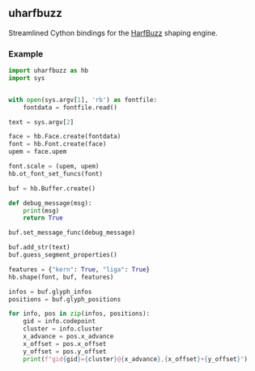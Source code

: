 ## uharfbuzz

Streamlined Cython bindings for the [HarfBuzz][hb] shaping engine.


### Example

```python
import uharfbuzz as hb
import sys


with open(sys.argv[1], 'rb') as fontfile:
    fontdata = fontfile.read()

text = sys.argv[2]

face = hb.Face.create(fontdata)
font = hb.Font.create(face)
upem = face.upem

font.scale = (upem, upem)
hb.ot_font_set_funcs(font)

buf = hb.Buffer.create()

def debug_message(msg):
    print(msg)
    return True

buf.set_message_func(debug_message)

buf.add_str(text)
buf.guess_segment_properties()

features = {"kern": True, "liga": True}
hb.shape(font, buf, features)

infos = buf.glyph_infos
positions = buf.glyph_positions

for info, pos in zip(infos, positions):
    gid = info.codepoint
    cluster = info.cluster
    x_advance = pos.x_advance
    x_offset = pos.x_offset
    y_offset = pos.y_offset
    print(f"gid{gid}={cluster}@{x_advance},{x_offset}+{y_offset}")
```


[hb]: https://github.com/harfbuzz/harfbuzz
